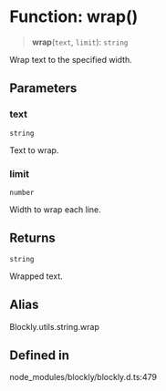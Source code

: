 # Function: wrap()

> **wrap**(`text`, `limit`): `string`

Wrap text to the specified width.

## Parameters

### text

`string`

Text to wrap.

### limit

`number`

Width to wrap each line.

## Returns

`string`

Wrapped text.

## Alias

Blockly.utils.string.wrap

## Defined in

node_modules/blockly/blockly.d.ts:479
